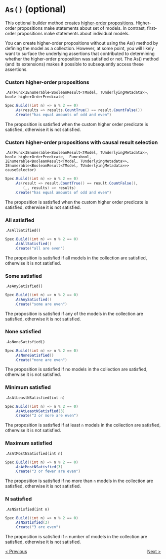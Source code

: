# `As()` (optional)

This optional builder method creates [higher-order propositions](https://en.wikipedia.org/wiki/Higher-order_logic).
Higher-order propositions make statements about set of models.
In contrast, first-order propositions make statements about individual models.

You can create higher-order propositions without using the As() method by defining the model as a collection.
However, at some point, you will likely want to surface the underlying assertions that contributed to determining 
whether the higher-order proposition was satisfied or not.
The As() method (and its extensions) makes it possible to subsequently access these assertions.

### Custom higher-order propositions
`.As(Func<IEnumerable<BooleanResult<TModel, TUnderlyingMetadata>>, bool> higherOrderPredicate)`

```csharp
Spec.Build((int n) => n % 2 == 0)
    .As(results => results.CountTrue() == result.CountFalse())
    .Create("has equal amounts of odd and even")
```
The proposition is satisfied when the custom higher order predicate is satisfied, otherwise it is not satisfied.

### Custom higher-order propositions with causal result selection
`.As(Func<IEnumerable<BooleanResult<TModel, TUnderlyingMetadata>>, bool> higherOrderPredicate,  Func<bool, IEnumerable<BooleanResult<TModel, TUnderlyingMetadata>>, IEnumerable<BooleanResult<TModel, TUnderlyingMetadata>>> causeSelector)`

```csharp
Spec.Build((int n) => n % 2 == 0)
    .As(result => result.CountTrue() == result.CountFalse(),
        (_, results) => results)
    .Create("has equal amounts of odd and even")
```
The proposition is satisfied when the custom higher order predicate is satisfied, otherwise it is not satisfied.

### All satisfied

`.AsAllSatified()`

```csharp
Spec.Build((int n) => n % 2 == 0)
    .AsAllSatisfied()
    .Create("all are even")
```

The proposition is satisfied if all models in the collection are satisfied, otherwise it is not satisfied.

### Some satisfied

`.AsAnySatisfied()`

```csharp
Spec.Build((int n) => n % 2 == 0)
    .AsAnySatisfied()
    .Create("some are even")
```

The proposition is satisfied if any of the models in the collection are satisfied, otherwise it is not satisfied.

### None satisfied

`.AsNoneSatisfied()`

```csharp
Spec.Build((int n) => n % 2 == 0)
    .AsNoneSatisfied()
    .Create("none are even")
```

The proposition is satisfied if no models in the collection are satisfied, otherwise it is not satisfied.

### Minimum satisfied

`.AsAtLeastNSatisfied(int n)`

```csharp
Spec.Build((int n) => n % 2 == 0)
    .AsAtLeastNSatisfied(3)
    .Create("3 or more are even")
```

The proposition is satisfied if at least `n` models in the collection are satisfied, otherwise it is not satisfied.

### Maximum satisfied

`.AsAtMostNSatisfied(int n)`

```csharp
Spec.Build((int n) => n % 2 == 0)
    .AsAtMostNSatisfied(3)
    .Create("3 or fewer are even")
```

The proposition is satisfied if no more than `n` models in the collection are satisfied, otherwise it is not 
satisfied.

### N satisfied

`.AsNSatisfied(int n)`

```csharp
Spec.Build((int n) => n % 2 == 0)
    .AsNSatisfied(3)
    .Create("3 are even")
```

The proposition is satisfied if `n` number of models in the collection are satisfied, otherwise it is not 
satisfied.

<div style="display: flex; justify-content: space-between">
    <a href="./Build.html">&lt; Previous</a>
    <a href="./WhenTrue.html">Next &gt;</a>
</div>
